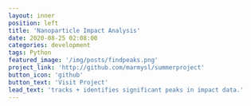 ```yaml
---
layout: inner
position: left
title: 'Nanoparticle Impact Analysis'
date: 2020-08-25 02:08:00
categories: development
tags: Python
featured_image: '/img/posts/findpeaks.png'
project_link: 'http://github.com/marmysl/summerproject'
button_icon: 'github'
button_text: 'Visit Project'
lead_text: 'tracks + identifies significant peaks in impact data.'
---
```

